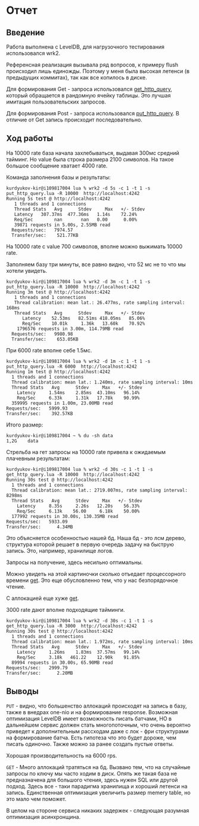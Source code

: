 # Отчет  

## Введение

Работа выполнена c LevelDB, для нагрузочного тестирования использовался wrk2.

Референсная реализация вызывала ряд вопросов, к примеру flush происходил лишь единожды.
Поэтому у меня была высокая летенси (в предыдущих коммитах), так как все копилось в диске.  

Для формирования Get - запроса использовался [get_http_query](./lua/get_http_query.lua), 
который обращается в рандомную ячейку таблицы. Это лучшая имитация пользовательских запросов.

Для формирования Post - запроса использовался [put_http_query](./lua/put_http_query.lua). 
В отличие от Get запись происходит последовательно. 

## Ход работы 


На 10000 rate база начала захлебываться, выдавая 300мс средний тайминг. 
Но value была строка размера 2100 символов.
На такое большое сообщение хватает 4000 rate.

Команда заполнения базы и результаты:
   
    kurdyukov-kir@i109817004 lua % wrk2 -d 5s -c 1 -t 1 -s put_http_query.lua -R 10000  http://localhost:4242
    Running 5s test @ http://localhost:4242
       1 threads and 1 connections
       Thread Stats   Avg      Stdev     Max   +/- Stdev
       Latency   307.37ms  477.36ms   1.14s    72.24%
       Req/Sec        nan       nan   0.00      0.00%
       39871 requests in 5.00s, 2.55MB read
      Requests/sec:   7974.57
      Transfer/sec:    521.77KB


На 10000 rate с value 700 символов, вполне можно выжимать 10000 rate. 

Заполняем базу три минуты, все равно видно, что 52 мс не то что мы хотели увидеть.

    kurdyukov-kir@i109817004 lua % wrk2 -d 3m -c 1 -t 1 -s put_http_query.lua -R 10000  http://localhost:4242
    Running 3m test @ http://localhost:4242
       1 threads and 1 connections
       Thread calibration: mean lat.: 26.477ms, rate sampling interval: 168ms
       Thread Stats   Avg      Stdev     Max   +/- Stdev
          Latency    52.53ms   82.51ms 418.05ms   85.06%
          Req/Sec    10.01k     1.36k   13.60k    70.92%
        1796576 requests in 3.00m, 114.79MB read
      Requests/sec:   9980.98
      Transfer/sec:    653.05KB

При 6000 rate вполне себе 1.5мс.

```
kurdyukov-kir@i109817004 lua % wrk2 -d 1m -c 1 -t 1 -s put_http_query.lua -R 6000  http://localhost:4242
Running 1m test @ http://localhost:4242
  1 threads and 1 connections
  Thread calibration: mean lat.: 1.240ms, rate sampling interval: 10ms
  Thread Stats   Avg      Stdev     Max   +/- Stdev
    Latency     1.54ms    2.85ms  43.10ms   96.14%
    Req/Sec     6.33k     1.31k   17.78k    90.99%
  359995 requests in 1.00m, 23.00MB read
Requests/sec:   5999.93
Transfer/sec:    392.57KB
```

Итого размер:

    kurdyukov-kir@i109817004 ~ % du -sh data
    1,2G	data

Стрельба на гет запросы на 10000 rate привела к ожидаемым плачевным результатам:

    kurdyukov-kir@i109817004 lua % wrk2 -d 30s -c 1 -t 1 -s get_http_query.lua -R 10000  http://localhost:4242
    Running 30s test @ http://localhost:4242
      1 threads and 1 connections
      Thread calibration: mean lat.: 2719.007ms, rate sampling interval: 8298ms
      Thread Stats   Avg      Stdev     Max   +/- Stdev
        Latency     8.35s     2.26s   12.20s    56.33%
        Req/Sec     6.13k    56.00     6.18k    50.00%
      177992 requests in 30.00s, 130.35MB read
    Requests/sec:   5933.09
    Transfer/sec:      4.34MB

Это объясняется особенностью нашей бд. Наша бд - это лсм дерево, 
структура которой решает в первую очередь задачу на быструю запись. Это, например, хранилище логов.

Запросы на получение, здесь несильно оптимальны. 

Можно увидеть на этой картиночки сколько отъедает процессорного времени [get](./profiler/png/get_cpu.png).
Это еще обусловленно тем, что у нас безпорядочное чтение.

С аллокацией еще хуже [get](./profiler/png/get_alloc.png).

3000 rate дают вполне подходящие тайминги. 

```
kurdyukov-kir@i109817004 lua % wrk2 -d 30s -c 1 -t 1 -s get_http_query.lua -R 3000  http://localhost:4242
Running 30s test @ http://localhost:4242
  1 threads and 1 connections
  Thread calibration: mean lat.: 1.972ms, rate sampling interval: 10ms
  Thread Stats   Avg      Stdev     Max   +/- Stdev
    Latency     1.26ms    1.83ms  37.57ms   99.14%
    Req/Sec     3.18k   461.22    12.90k    91.85%
  89994 requests in 30.00s, 65.90MB read
Requests/sec:   2999.79
Transfer/sec:      2.20MB
```

## Выводы

`PUT` - видно, что большенство аллокаций происходят на запись в базу, также в внедрах one-nio и на формирование response.
   Возможная оптимизация LevelDB имеет возможность писать батчами, НО в дальнейшем сервис должен стать многопоточным,
   что очень вероятно приведет к дополнительным рассходам даже с лок - фри структурами на формирование батча.
   Есть гипотеза что это будет дороже, чем писать одиночно. Также можно за ранее создать пустые ответы. 

   Хорошая производительность на 6000 rps. 

`GET` - Много аллокаций тратяться на бд. Вызвано тем, что на случайные запросы по ключу
   мы часто ходим в диск. Опять же такая база не предназначена для большого чтения, здесь нужен
   SQL или другой подход. Здесь все - таки парадигма хранилища и хороший летенси на запись.
   Единственная оптимизация увеличить размер memery table, но это мало чем поможет.

В целом на стороне сервиса никаких задержек - следующая разумная оптимизация асинхронщина.

 

